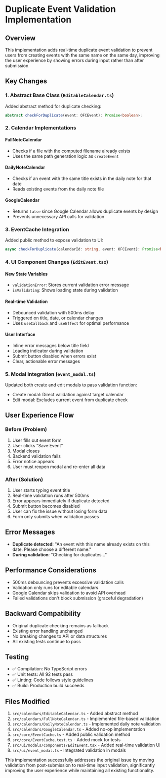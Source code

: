 # Duplicate Event Validation Implementation

## Overview
This implementation adds real-time duplicate event validation to prevent users from creating events with the same name on the same day, improving the user experience by showing errors during input rather than after submission.

## Key Changes

### 1. Abstract Base Class (`EditableCalendar.ts`)
Added abstract method for duplicate checking:
```typescript
abstract checkForDuplicate(event: OFCEvent): Promise<boolean>;
```

### 2. Calendar Implementations

#### FullNoteCalendar
- Checks if a file with the computed filename already exists
- Uses the same path generation logic as `createEvent`

#### DailyNoteCalendar
- Checks if an event with the same title exists in the daily note for that date
- Reads existing events from the daily note file

#### GoogleCalendar
- Returns `false` since Google Calendar allows duplicate events by design
- Prevents unnecessary API calls for validation

### 3. EventCache Integration
Added public method to expose validation to UI:
```typescript
async checkForDuplicate(calendarId: string, event: OFCEvent): Promise<boolean>
```

### 4. UI Component Changes (`EditEvent.tsx`)

#### New State Variables
- `validationError`: Stores current validation error message
- `isValidating`: Shows loading state during validation

#### Real-time Validation
- Debounced validation with 500ms delay
- Triggered on title, date, or calendar changes
- Uses `useCallback` and `useEffect` for optimal performance

#### User Interface
- Inline error messages below title field
- Loading indicator during validation
- Submit button disabled when errors exist
- Clear, actionable error messages

### 5. Modal Integration (`event_modal.ts`)
Updated both create and edit modals to pass validation function:
- Create modal: Direct validation against target calendar
- Edit modal: Excludes current event from duplicate check

## User Experience Flow

### Before (Problem)
1. User fills out event form
2. User clicks "Save Event"
3. Modal closes
4. Backend validation fails
5. Error notice appears
6. User must reopen modal and re-enter all data

### After (Solution)
1. User starts typing event title
2. Real-time validation runs after 500ms
3. Error appears immediately if duplicate detected
4. Submit button becomes disabled
5. User can fix the issue without losing form data
6. Form only submits when validation passes

## Error Messages
- **Duplicate detected**: "An event with this name already exists on this date. Please choose a different name."
- **During validation**: "Checking for duplicates..."

## Performance Considerations
- 500ms debouncing prevents excessive validation calls
- Validation only runs for editable calendars
- Google Calendar skips validation to avoid API overhead
- Failed validations don't block submission (graceful degradation)

## Backward Compatibility
- Original duplicate checking remains as fallback
- Existing error handling unchanged
- No breaking changes to API or data structures
- All existing tests continue to pass

## Testing
- ✅ Compilation: No TypeScript errors
- ✅ Unit tests: All 92 tests pass
- ✅ Linting: Code follows style guidelines
- ✅ Build: Production build succeeds

## Files Modified
1. `src/calendars/EditableCalendar.ts` - Added abstract method
2. `src/calendars/FullNoteCalendar.ts` - Implemented file-based validation
3. `src/calendars/DailyNoteCalendar.ts` - Implemented daily note validation
4. `src/calendars/GoogleCalendar.ts` - Added no-op implementation
5. `src/core/EventCache.ts` - Added public validation method
6. `src/core/EventCache.test.ts` - Added mock for tests
7. `src/ui/modals/components/EditEvent.tsx` - Added real-time validation UI
8. `src/ui/event_modal.ts` - Integrated validation in modals

This implementation successfully addresses the original issue by moving validation from post-submission to real-time input validation, significantly improving the user experience while maintaining all existing functionality.